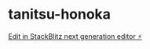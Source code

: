 # tanitsu-honoka

[Edit in StackBlitz next generation editor ⚡️](https://stackblitz.com/~/github.com/tattu-tanittsu/tanitsu-honoka)